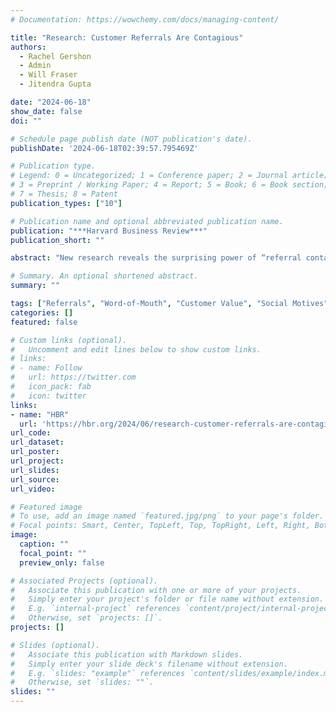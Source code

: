 ```yaml
---
# Documentation: https://wowchemy.com/docs/managing-content/

title: "Research: Customer Referrals Are Contagious"
authors: 
  - Rachel Gershon
  - Admin
  - Will Fraser
  - Jitendra Gupta

date: "2024-06-18"
show_date: false
doi: ""

# Schedule page publish date (NOT publication's date).
publishDate: '2024-06-18T02:39:57.795469Z'

# Publication type.
# Legend: 0 = Uncategorized; 1 = Conference paper; 2 = Journal article;
# 3 = Preprint / Working Paper; 4 = Report; 5 = Book; 6 = Book section;
# 7 = Thesis; 8 = Patent
publication_types: ["10"]

# Publication name and optional abbreviated publication name.
publication: "***Harvard Business Review***"
publication_short: ""

abstract: "New research reveals the surprising power of “referral contagion,” where referred customers not only buy more but also refer 30-57% more new customers than others. This phenomenon, observed across industries, is driven by social factors like the perception of referring as appropriate and the tendency to befriend similar people. A simple experiment, reminding referred customers of their referral origin, increased successful referrals by 21%, highlighting the potential for leveraging referral psychology to boost program effectiveness. These findings call for businesses to re-evaluate their investment in referral programs, considering the amplified potential of referred customers. While some risks exist, such as the spread of negative perceptions, they can be mitigated with a balanced marketing approach."

# Summary. An optional shortened abstract.
summary: ""

tags: ["Referrals", "Word-of-Mouth", "Customer Value", "Social Motives"]
categories: []
featured: false

# Custom links (optional).
#   Uncomment and edit lines below to show custom links.
# links:
# - name: Follow
#   url: https://twitter.com
#   icon_pack: fab
#   icon: twitter
links:
- name: "HBR"
  url: 'https://hbr.org/2024/06/research-customer-referrals-are-contagious'
url_code:
url_dataset:
url_poster:
url_project:
url_slides:
url_source:
url_video:

# Featured image
# To use, add an image named `featured.jpg/png` to your page's folder. 
# Focal points: Smart, Center, TopLeft, Top, TopRight, Left, Right, BottomLeft, Bottom, BottomRight.
image:
  caption: ""
  focal_point: ""
  preview_only: false

# Associated Projects (optional).
#   Associate this publication with one or more of your projects.
#   Simply enter your project's folder or file name without extension.
#   E.g. `internal-project` references `content/project/internal-project/index.md`.
#   Otherwise, set `projects: []`.
projects: []

# Slides (optional).
#   Associate this publication with Markdown slides.
#   Simply enter your slide deck's filename without extension.
#   E.g. `slides: "example"` references `content/slides/example/index.md`.
#   Otherwise, set `slides: ""`.
slides: ""
---
```

